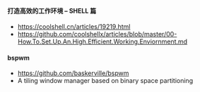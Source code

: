 #### 打造高效的工作环境 – SHELL 篇
 - https://coolshell.cn/articles/19219.html
 - https://github.com/coolshellx/articles/blob/master/00-How.To.Set.Up.An.High.Efficient.Working.Enviornment.md

#### bspwm
 - https://github.com/baskerville/bspwm
 - A tiling window manager based on binary space partitioning
